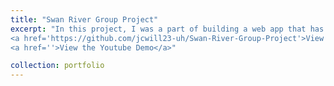```yaml
---
title: "Swan River Group Project"
excerpt: "In this project, I was a part of building a web app that has RBAC. We used Office365 for authentication. Basic users are able to fill out form information and then it is submitted to admins for review. A hierarchy system is in place for admins that allows for delegation of forms to lower level admins to review. Managers can be set by top tier admins which gives them the ability to delegate forms for review to their team members. Admins also have the ability to manage user's profile information and restrict access.<br/>
<a href='https://github.com/jcwill23-uh/Swan-River-Group-Project'>View the GitHub Repository</a><br>
<a href=''>View the Youtube Demo</a>"

collection: portfolio
---
```

